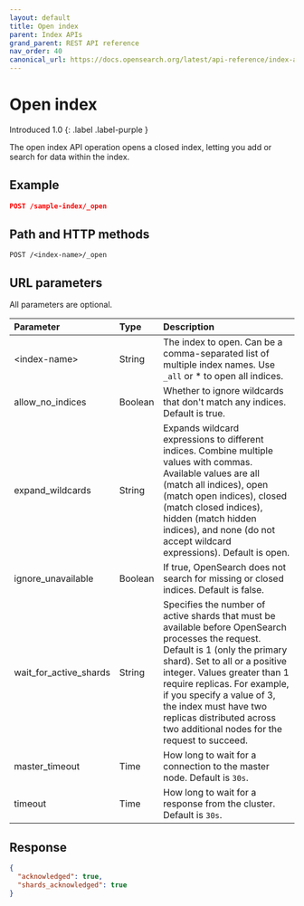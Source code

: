 ```yaml
---
layout: default
title: Open index
parent: Index APIs
grand_parent: REST API reference
nav_order: 40
canonical_url: https://docs.opensearch.org/latest/api-reference/index-apis/open-index/
---
```


# Open index
Introduced 1.0
{: .label .label-purple }

The open index API operation opens a closed index, letting you add or search for data within the index.

## Example

```json
POST /sample-index/_open
```

## Path and HTTP methods

```
POST /<index-name>/_open
```

## URL parameters

All parameters are optional.

Parameter | Type | Description
:--- | :--- | :---
&lt;index-name&gt; | String | The index to open. Can be a comma-separated list of multiple index names. Use `_all` or * to open all indices.
allow_no_indices | Boolean | Whether to ignore wildcards that don't match any indices. Default is true.
expand_wildcards | String | Expands wildcard expressions to different indices. Combine multiple values with commas. Available values are all (match all indices), open (match open indices), closed (match closed indices), hidden (match hidden indices), and none (do not accept wildcard expressions). Default is open.
ignore_unavailable | Boolean | If true, OpenSearch does not search for missing or closed indices. Default is false.
wait_for_active_shards | String | Specifies the number of active shards that must be available before OpenSearch processes the request. Default is 1 (only the primary shard). Set to all or a positive integer. Values greater than 1 require replicas. For example, if you specify a value of 3, the index must have two replicas distributed across two additional nodes for the request to succeed.
master_timeout | Time | How long to wait for a connection to the master node. Default is `30s`.
timeout | Time | How long to wait for a response from the cluster. Default is `30s`.


## Response
```json
{
  "acknowledged": true,
  "shards_acknowledged": true
}
```
